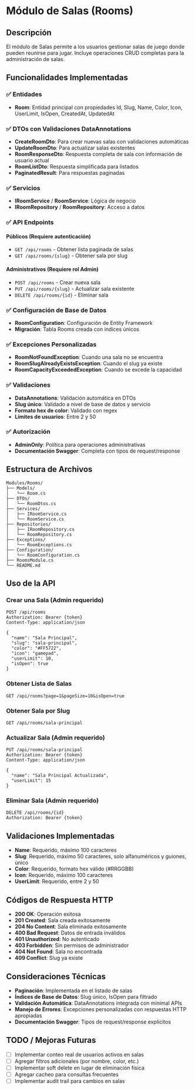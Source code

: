 # Módulo de Salas (Rooms)

## Descripción
El módulo de Salas permite a los usuarios gestionar salas de juego donde pueden reunirse para jugar. Incluye operaciones CRUD completas para la administración de salas.

## Funcionalidades Implementadas

### ✅ Entidades
- **Room**: Entidad principal con propiedades Id, Slug, Name, Color, Icon, UserLimit, IsOpen, CreatedAt, UpdatedAt

### ✅ DTOs con Validaciones DataAnnotations
- **CreateRoomDto**: Para crear nuevas salas con validaciones automáticas
- **UpdateRoomDto**: Para actualizar salas existentes
- **RoomResponseDto**: Respuesta completa de sala con información de usuario actual
- **RoomListDto**: Respuesta simplificada para listados
- **PaginatedResult<T>**: Para respuestas paginadas

### ✅ Servicios
- **IRoomService** / **RoomService**: Lógica de negocio
- **IRoomRepository** / **RoomRepository**: Acceso a datos

### ✅ API Endpoints

#### Públicos (Requiere autenticación)
- `GET /api/rooms` - Obtener lista paginada de salas
- `GET /api/rooms/{slug}` - Obtener sala por slug

#### Administrativos (Requiere rol Admin)
- `POST /api/rooms` - Crear nueva sala
- `PUT /api/rooms/{slug}` - Actualizar sala existente
- `DELETE /api/rooms/{id}` - Eliminar sala

### ✅ Configuración de Base de Datos
- **RoomConfiguration**: Configuración de Entity Framework
- **Migración**: Tabla Rooms creada con índices únicos

### ✅ Excepciones Personalizadas
- **RoomNotFoundException**: Cuando una sala no se encuentra
- **RoomSlugAlreadyExistsException**: Cuando el slug ya existe
- **RoomCapacityExceededException**: Cuando se excede la capacidad

### ✅ Validaciones
- **DataAnnotations**: Validación automática en DTOs
- **Slug único**: Validado a nivel de base de datos y servicio
- **Formato hex de color**: Validado con regex
- **Límites de usuarios**: Entre 2 y 50

### ✅ Autorización
- **AdminOnly**: Política para operaciones administrativas
- **Documentación Swagger**: Completa con tipos de request/response

## Estructura de Archivos

```
Modules/Rooms/
├── Models/
│   └── Room.cs
├── DTOs/
│   └── RoomDtos.cs
├── Services/
│   ├── IRoomService.cs
│   └── RoomService.cs
├── Repositories/
│   ├── IRoomRepository.cs
│   └── RoomRepository.cs
├── Exceptions/
│   └── RoomExceptions.cs
├── Configuration/
│   └── RoomConfiguration.cs
├── RoomsModule.cs
└── README.md
```

## Uso de la API

### Crear una Sala (Admin requerido)
```http
POST /api/rooms
Authorization: Bearer {token}
Content-Type: application/json

{
  "name": "Sala Principal",
  "slug": "sala-principal",
  "color": "#FF5722",
  "icon": "gamepad",
  "userLimit": 10,
  "isOpen": true
}
```

### Obtener Lista de Salas
```http
GET /api/rooms?page=1&pageSize=10&isOpen=true
```

### Obtener Sala por Slug
```http
GET /api/rooms/sala-principal
```

### Actualizar Sala (Admin requerido)
```http
PUT /api/rooms/sala-principal
Authorization: Bearer {token}
Content-Type: application/json

{
  "name": "Sala Principal Actualizada",
  "userLimit": 15
}
```

### Eliminar Sala (Admin requerido)
```http
DELETE /api/rooms/{id}
Authorization: Bearer {token}
```

## Validaciones Implementadas

- **Name**: Requerido, máximo 100 caracteres
- **Slug**: Requerido, máximo 50 caracteres, solo alfanuméricos y guiones, único
- **Color**: Requerido, formato hex válido (#RRGGBB)
- **Icon**: Requerido, máximo 100 caracteres
- **UserLimit**: Requerido, entre 2 y 50

## Códigos de Respuesta HTTP

- **200 OK**: Operación exitosa
- **201 Created**: Sala creada exitosamente
- **204 No Content**: Sala eliminada exitosamente
- **400 Bad Request**: Datos de entrada inválidos
- **401 Unauthorized**: No autenticado
- **403 Forbidden**: Sin permisos de administrador
- **404 Not Found**: Sala no encontrada
- **409 Conflict**: Slug ya existe

## Consideraciones Técnicas

- **Paginación**: Implementada en el listado de salas
- **Índices de Base de Datos**: Slug único, IsOpen para filtrado
- **Validación Automática**: DataAnnotations integrada con minimal APIs
- **Manejo de Errores**: Excepciones personalizadas con respuestas HTTP apropiadas
- **Documentación Swagger**: Tipos de request/response explícitos

## TODO / Mejoras Futuras

- [ ] Implementar conteo real de usuarios activos en salas
- [ ] Agregar filtros adicionales (por nombre, color, etc.)
- [ ] Implementar soft delete en lugar de eliminación física
- [ ] Agregar cacheo para consultas frecuentes
- [ ] Implementar audit trail para cambios en salas
